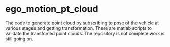 # ego_motion_pt_cloud
The code to generate point cloud by subscribing to pose of the vehicle at various stages and getting transformation. 
There are matlab scripts to validate the transfomed point clouds. The repository is not complete work is still going on. 
